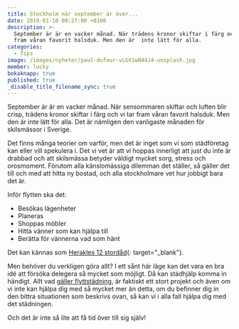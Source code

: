 ```yaml
---
title: Stockholm när september är över...
date: 2019-01-10 08:27:00 +0100
description: >-
  September är är en vacker månad. När trädens kronor skiftar i färg och vi tar
  fram våran favorit halsduk. Men den är  inte lätt för alla.
categories:
  - Tips
image: /images/nyheter/paul-dufour-vLGViwN44J4-unsplash.jpg
member: lucky
bokaknapp: true
published: true
_disable_title_filename_sync: true
---
```


September &auml;r &auml;r en vacker m&aring;nad. N&auml;r sensommaren skiftar och luften blir crisp, tr&auml;dens kronor skiftar i f&auml;rg och vi tar fram v&aring;ran favorit halsduk. Men den &auml;r inte l&auml;tt för alla. Det &auml;r n&auml;mligen den vanligaste m&aring;naden för skilsm&auml;ssor i Sverige.

Det finns m&aring;nga teorier om varför, men det &auml;r inget som vi som st&auml;dföretag kan eller vill spekulera i. Det vi vet &auml;r att vi hoppas innerligt att just du inte &auml;r drabbad och att skilsm&auml;ssa betyder v&auml;ldigt mycket sorg, stress och orosmoment. Förutom alla k&auml;nslom&auml;ssiga dilemman det st&auml;ller, s&aring; g&auml;ller det till och med att hitta ny bostad, och alla stockholmare vet hur jobbigt bara det &auml;r.

Inför flytten ska det:

* Besökas l&auml;genheter
* Planeras
* Shoppas möbler
* Hitta v&auml;nner som kan hj&auml;lpa till
* Ber&auml;tta för v&auml;nnerna vad som h&auml;nt

Det kan k&auml;nnas som [Herakles 12 stord&aring;d](https://sv.wikipedia.org/wiki/Herakles#Herakles_tolv_stord%C3%A5d){: target="_blank"}.

Men behöver du verkligen göra allt? I ett s&aring;nt h&auml;r l&auml;ge kan det vara en bra id&eacute; att försöka delegera s&aring; mycket som möjligt. D&aring; kan st&auml;dhj&auml;lp komma in h&auml;ndigt. Allt vad [g&auml;ller flyttst&auml;dning](/tips/flyttstadning-i-stockholm-vara-tips/), &auml;r faktiskt ett stort projekt och &auml;ven om vi inte kan hj&auml;lpa dig med s&aring; mycket mer &auml;n detta, om du befinner dig in den bittra situationen som beskrivs ovan, s&aring; kan vi i alla fall hj&auml;lpa dig med det st&auml;dningen.

Och det &auml;r inte s&aring; lite att f&aring; tid över till sig sj&auml;lv\!

&nbsp;